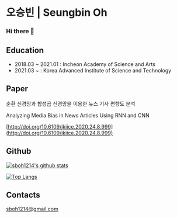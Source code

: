 # 오승빈 | Seungbin Oh

### Hi there 👋

## Education

- 2018.03 ~ 2021.01 : Incheon Academy of Science and Arts
- 2021.03 ~         : Korea Advanced Institute of Science and Technology

## Paper

순환 신경망과 합성곱 신경망을 이용한 뉴스 기사 편향도 분석

Analyzing Media Bias in News Articles Using RNN and CNN

[http://doi.org/10.6109/jkiice.2020.24.8.999](http://doi.org/10.6109/jkiice.2020.24.8.999)

## Github

[![sboh1214's github stats](https://github-readme-stats.vercel.app/api?username=sboh1214)](https://github.com/anuraghazra/github-readme-stats)

[![Top Langs](https://github-readme-stats.vercel.app/api/top-langs/?username=sboh1214)](https://github.com/anuraghazra/github-readme-stats)

## Contacts

sboh1214@gmail.com
